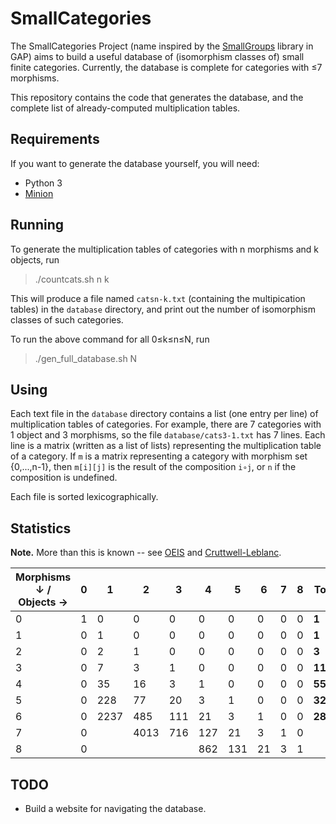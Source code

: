 # SmallCategories

The SmallCategories Project (name inspired by the [SmallGroups](https://docs.gap-system.org/pkg/smallgrp/doc/chap1.html) library in GAP) aims to build a useful database of (isomorphism classes of) small finite categories. Currently, the database is complete for categories with ≤7 morphisms.

This repository contains the code that generates the database, and the complete list of already-computed multiplication tables.

## Requirements

If you want to generate the database yourself, you will need:

* Python 3
* [Minion](https://github.com/minion/minion)

## Running

To generate the multiplication tables of categories with n morphisms and k objects, run

> ./countcats.sh n k

This will produce a file named `catsn-k.txt` (containing the multipication tables) in the `database` directory, and print out the number of isomorphism classes of such categories.

To run the above command for all 0≤k≤n≤N, run

> ./gen_full_database.sh N

## Using

Each text file in the `database` directory contains a list (one entry per line) of multiplication tables of categories. For example, there are 7 categories with 1 object and 3 morphisms, so the file `database/cats3-1.txt` has 7 lines. Each line is a matrix (written as a list of lists) representing the multiplication table of a category. If `m` is a matrix representing a category with morphism set {0,...,n-1}, then `m[i][j]` is the result of the composition `i∘j`, or `n` if the composition is undefined.

Each file is sorted lexicographically.

## Statistics

**Note.** More than this is known -- see [OEIS](https://oeis.org/A125696) and [Cruttwell-Leblanc](https://www.reluctantm.com/gcruttw/publications/ams2014CruttwellCountingFiniteCats.pdf).

| Morphisms ↓ / Objects → | 0 | 1    | 2    | 3   | 4   | 5   | 6  | 7 | 8 | Total    |
|-------------------------|---|------|------|-----|-----|-----|----|---|---|----------|
| 0                       | 1 | 0    | 0    | 0   | 0   | 0   | 0  | 0 | 0 | **1**    |
| 1                       | 0 | 1    | 0    | 0   | 0   | 0   | 0  | 0 | 0 | **1**    |
| 2                       | 0 | 2    | 1    | 0   | 0   | 0   | 0  | 0 | 0 | **3**    |
| 3                       | 0 | 7    | 3    | 1   | 0   | 0   | 0  | 0 | 0 | **11**   |
| 4                       | 0 | 35   | 16   | 3   | 1   | 0   | 0  | 0 | 0 | **55**   |
| 5                       | 0 | 228  | 77   | 20  | 3   | 1   | 0  | 0 | 0 | **329**  |
| 6                       | 0 | 2237 | 485  | 111 | 21  | 3   | 1  | 0 | 0 | **2858** |
| 7                       | 0 |      | 4013 | 716 | 127 | 21  | 3  | 1 | 0 |          |
| 8                       | 0 |      |      |     | 862 | 131 | 21 | 3 | 1 |          |

## TODO

* Build a website for navigating the database.